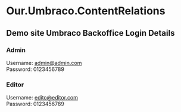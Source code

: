 # Our.Umbraco.ContentRelations

## Demo site Umbraco Backoffice Login Details

### Admin
Username: admin@admin.com   
Password: 0123456789

### Editor  
Username: edito@editor.com   
Password: 0123456789

